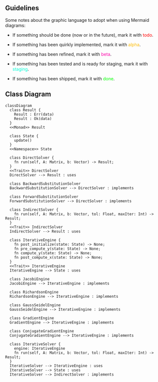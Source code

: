 ## Guidelines

Some notes about the graphic language to adopt when using Mermaid diagrams:

- If something should be done (now or in the future), mark it with <span style="color:#ff0000">todo</span>.

- If something has been quirkly implemented, mark it with <span style="color:#fcba03">alpha</span>.

- If something has been refined, mark it with <span style="color:#fc03a9">beta</span>.

- If something has been tested and is ready for staging, mark it with <span style="color:#03fcd7">staging</span>.

- If something has been shipped, mark it with <span style="color:#00ff00">done</span>.

## Class Diagram

```mermaid
classDiagram
  class Result {
    Result : Err(data)
    Result : Ok(data)
  }
  <<Monad>> Result

  class State {
    update()
  }
  <<Namespace>> State

  class DirectSolver {
    fn run(self, A: Matrix, b: Vector) -> Result;
  }
  <<Trait>> DirectSolver
  DirectSolver --> Result : uses

  class BackwardSubstitutionSolver
  BackwardSubstitutionSolver --> DirectSolver : implements

  class ForwardSubstitutionSolver
  ForwardSubstitutionSolver --> DirectSolver : implements

  class IndirectSolver {
    fn run(self, A: Matrix, b: Vector, tol: Float, maxIter: Int) -> Result;
  }
  <<Trait>> IndirectSolver
  IndirectSolver --> Result : uses

  class IterativeEngine {
    fn post_initialize(state: State) -> None;
    fn pre_compute_y(state: State) -> None;
    fn compute_y(state: State) -> None;
    fn post_compute_x(state: State) -> None;
  }
  <<Trait>> IterativeEngine
  IterativeEngine --> State : uses

  class JacobiEngine
  JacobiEngine --> IterativeEngine : implements

  class RichardsonEngine
  RichardsonEngine --> IterativeEngine : implements

  class GaussSeidelEngine
  GaussSeidelEngine --> IterativeEngine : implements

  class GradientEngine
  GradientEngine --> IterativeEngine : implements

  class ConjugateGradientEngine
  ConjugateGradientEngine --> IterativeEngine : implements

  class IterativeSolver {
    engine: IterativeEngine
    fn run(self, A: Matrix, b: Vector, tol: Float, maxIter: Int) -> Result;
  }
  IterativeSolver --> IterativeEngine : uses
  IterativeSolver --> State : uses
  IterativeSolver --> IndirectSolver : implements
```
